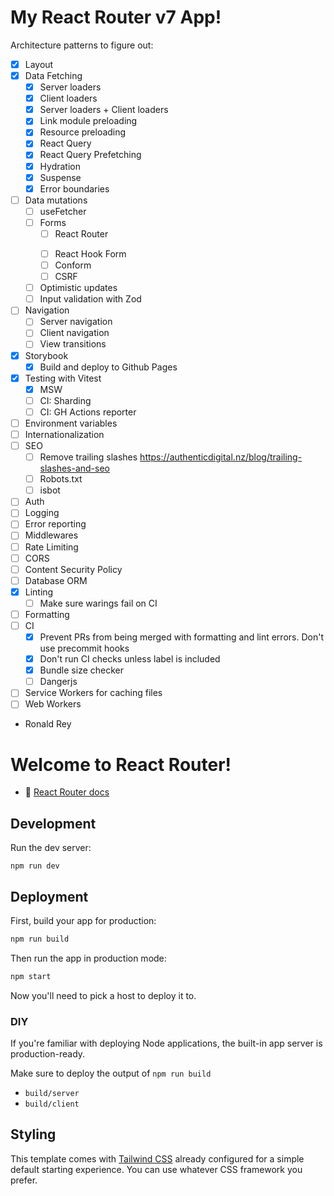 # My React Router v7 App!

Architecture patterns to figure out:

- [x] Layout
- [x] Data Fetching
  - [x] Server loaders
  - [x] Client loaders
  - [x] Server loaders + Client loaders
  - [x] Link module preloading
  - [x] Resource preloading
  - [x] React Query
  - [x] React Query Prefetching
  - [x] Hydration
  - [x] Suspense
  - [x] Error boundaries
- [ ] Data mutations
  - [ ] useFetcher
  - [ ] Forms
    - [ ] React Router <Form />
    - [ ] React Hook Form
    - [ ] Conform
    - [ ] CSRF
  - [ ] Optimistic updates
  - [ ] Input validation with Zod
- [ ] Navigation
  - [ ] Server navigation
  - [ ] Client navigation
  - [ ] View transitions
- [x] Storybook
  - [x] Build and deploy to Github Pages
- [x] Testing with Vitest
  - [x] MSW
  - [ ] CI: Sharding
  - [ ] CI: GH Actions reporter
- [ ] Environment variables
- [ ] Internationalization
- [ ] SEO
  - [ ] Remove trailing slashes https://authenticdigital.nz/blog/trailing-slashes-and-seo
  - [ ] Robots.txt
  - [ ] isbot
- [ ] Auth
- [ ] Logging
- [ ] Error reporting
- [ ] Middlewares
- [ ] Rate Limiting
- [ ] CORS
- [ ] Content Security Policy
- [ ] Database ORM
- [x] Linting
  - [ ] Make sure warings fail on CI
- [ ] Formatting
- [ ] CI
  - [x] Prevent PRs from being merged with formatting and lint errors. Don't use
        precommit hooks
  - [x] Don't run CI checks unless label is included
  - [x] Bundle size checker
  - [ ] Dangerjs
- [ ] Service Workers for caching files
- [ ] Web Workers

- Ronald Rey

# Welcome to React Router!

- 📖 [React Router docs](https://reactrouter.com/dev)

## Development

Run the dev server:

```shellscript
npm run dev
```

## Deployment

First, build your app for production:

```sh
npm run build
```

Then run the app in production mode:

```sh
npm start
```

Now you'll need to pick a host to deploy it to.

### DIY

If you're familiar with deploying Node applications, the built-in app server is production-ready.

Make sure to deploy the output of `npm run build`

- `build/server`
- `build/client`

## Styling

This template comes with [Tailwind CSS](https://tailwindcss.com/) already configured for a simple default starting experience. You can use whatever CSS framework you prefer.
